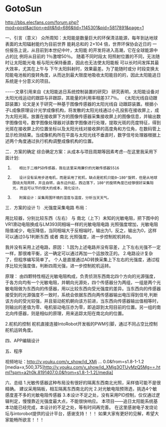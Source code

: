 # GotoSun


http://bbs.elecfans.com/forum.php?mod=post&action=edit&fid=686&tid=1145301&pid=5817891&page=1


一、引言（意义）
众所周知：太阳能是数量巨大的环保清洁能源，每年到达地球表面的太阳辐射能约为目前世界 能耗总和的 2×104 倍，世界环保协会近日的 一份报告上说，从目前到本世纪中叶，太阳能 的开发将进入高潮，它在全球能源中占的比 例将从目前的 1％激增50％。
随着不同时段太 阳照射位置的不同，无法随时让太阳能光电 板与阳光保持垂直，因此也无法使太阳能板 可以长时间发挥其最大效率，尤其在上午与 下午太阳斜射时，效果最差。为了能随时或分 时段变换太阳能电池板的旋转角度，从而达到最大限度地吸收太阳能目的的，因此太阳能追日系统是十分意义的项目。

-----文章引用来自《太阳能追日系统控制装置的研究》
研究表明，太阳能设备对太阳光线运动的跟踪与非跟踪，其能量的利用率相差37.7％。
《太阳光线自动跟踪装置》论文是关于研究一种基于图像传感器的太阳光线自
动跟踪装置。根据小孑L成像原理设计光学成像机构，将发散的太阳光线通过小孔投影在接收屏上，成为太阳光斑。放置在接收屏下方的图像传感器采集接收屏上的图像信息，并输出数字图像信号。数字图像处理器对该数字图像进行处理，提取光斑的亮度特征，得到光斑在接收屏上的位置坐标以及太阳光线对接收屏的高度角和方位角，在数码管上显示检测结果。当成像机构所在平面与太阳光线不垂直时，数字信号处理器根据上述两个角度通过执行机构调整成像机构的位置。


二．方案的确定
综合确定方案：从成本与项目周期等因素考虑--在这里我采用下面计划:
1.        相比于二维PSD传感器，我在这里采用廉价的光敏传感器5516
2.        设计没有采用步进电机，而是采用了舵机，缺点是舵机只能0~180°旋转，但是从地球围绕太阳周转，并且自转，由东边升起，西边落下，180°的旋转角度已经够很好采集阳光，而且可以节约很大的成本，简化设计。
3.        附属设计：采集周围环境的湿度与温度，分析当天天气。

三．方案的设计
1）.光强度采集电路
布局：
   

用比较器，分别比较东西（左右） 与 南北（上下）未知的光敏电阻，把下图中的VR1滑动电阻换成与LM393同相端一样的光敏电阻电路
光照强度增加，光敏电阻阻值减少，电压降低，当同相端大于反相端时，输出为1，反之，输出为0，这样可以通过0与1判断东西 或者 南北 光照强度，进一步控制舵机转向。

我并没有采用上述电路，原因：
1.因为上述电路并没有容差，上下左右光强不一定一样，那很难平衡，这一确定可以通过再加一个运放改正的。
2.电路设计复杂了，但程序编写简单了。
个人是直接通过AD转换采集上下左右的光强度，通过程序比较光强度值，判断四周光强，进一步控制舵机运转。

原理：
由四颗特性相近光敏电阻构成，负责侦测东西南北四个方向的光源强度，于各方向均有一个光敏电阻，并朝向光源处，四个传感器分为两组，一组是两个光敏电阻做为东西向的传感器，用以比较东西向受光强度的差异。当东西向的传感器接受到的光源强度不一致时，系统会依据东西向两传感器输出电压得到信号,判断该方向的受光较强，并且驱动舵机朝向该方前进，当东西向传感器输出值相等时，则输出的差值为零、电机驱动电压亦为零，即追踪到太阳目前的位置。另一组的南北向传感器，则是相似的原理，用来追踪太阳在南北向的位置。

2.舵机的控制
舵机直接连接IntoRobot开发板的PWM引脚，通过不同占空比控制舵机运转角度。




四、APP编辑设计



五、程序

视频地址：http://v.youku.com/v_show/id_XMj ... 0.0&from=s1.8-1-1.2
[media=x,500,375]http://v.youku.com/v_show/id_XMjg3OTUyMzQ5Mg==.html?spm=a2h0k.8191407.0.0&from=s1.8-1-1.2[/media]


六、总结
1.光敏传感器这种布局没有很好的隔离东西南北光照，采样值可能不是很精确。
建议采用隔板，相互隔离东西南北的光
2.对光敏电阻预筛选，挑选4个敏感度差不多的光敏电阻传感器
3.本设计不足之处，没有采用PID控制，仅仅通过逻辑判定，慢慢靠近光强度最大点，不能很快响应。
本项目——追日太阳能系统基本功能已经完成，本设计的不足之处，等有时间再完善。
在这里感谢电子发烧论坛与intorobot提供的设计平台，感谢支持！！！
如果大家有更好的见解，希望大家能畅所欲言！！！


